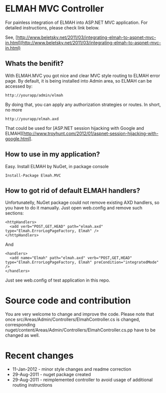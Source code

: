 ELMAH MVC Controller
================

For painless integration of ELMAH into ASP.NET MVC application. For detailed instructions, please check link below.

See, [http://www.beletsky.net/2011/03/integrating-elmah-to-aspnet-mvc-in.html](http://www.beletsky.net/2011/03/integrating-elmah-to-aspnet-mvc-in.html)

Whats the benifit?
-------------------

With ELMAH.MVC you got nice and clear MVC style routing to ELMAH error page. By default, it is being installed into Admin area, so ELMAH can be accessed by:

	http://yourapp/admin/elmah
	
By doing that, you can apply any authorization strategies or routes. In short, no more

	http://yourapp/elmah.axd
	
That could be used for [ASP.NET session hijacking with Google and ELMAH][http://www.troyhunt.com/2012/01/aspnet-session-hijacking-with-google.html].

How to use in my application?
--------------------------------

Easy. Install ELMAH by NuGet, in package console

	Install-Package Elmah.MVC
	
How to got rid of default ELMAH handlers?
---------------------------------------------

Unfortunatelly, NuGet package could not remove existing AXD handlers, so you have to do it manually. Just open web.config and remove such sections:

	<httpHandlers>
      <add verb="POST,GET,HEAD" path="elmah.axd" type="Elmah.ErrorLogPageFactory, Elmah" />
    </httpHandlers>

And

	<handlers>
      <add name="Elmah" path="elmah.axd" verb="POST,GET,HEAD" type="Elmah.ErrorLogPageFactory, Elmah" preCondition="integratedMode" />
    </handlers>
    
Just see web.config of test application in this repo.

Source code and contribution
============================

You are very welcome to change and improve the code. Please note that once src/Areas/Admin/Controllers/ElmahController.cs is changed, corresponding nuget/content/Areas/Admin/Controllers/ElmahController.cs.pp have to be changed as well.

Recent changes
==============

* 11-Jan-2012 - minor style changes and readme correction
* 29-Aug-2011 - nuget package created
* 29-Aug-2011 - reimplemented controller to avoid usage of additional routing instructions